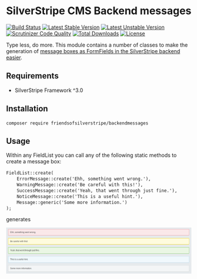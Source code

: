 # SilverStripe CMS Backend messages

[![Build Status](https://api.travis-ci.org/FriendsOfSilverStripe/backendmessages.svg?branch=master)](https://travis-ci.org/FriendsOfSilverStripe/backendmessages)
[![Latest Stable Version](https://poser.pugx.org/FriendsOfSilverStripe/backendmessages/version.svg)](https://github.com/FriendsOfSilverStripe/backendmessages/releases)
[![Latest Unstable Version](https://poser.pugx.org/FriendsOfSilverStripe/backendmessages/v/unstable.svg)](https://packagist.org/packages/FriendsOfSilverStripe/backendmessages)
[![Scrutinizer Code Quality](https://img.shields.io/scrutinizer/g/FriendsOfSilverStripe/backendmessages.svg)](https://scrutinizer-ci.com/g/FriendsOfSilverStripe/backendmessages?branch=master)
[![Total Downloads](https://poser.pugx.org/FriendsOfSilverStripe/backendmessages/downloads.svg)](https://packagist.org/packages/FriendsOfSilverStripe/backendmessages)
[![License](https://poser.pugx.org/FriendsOfSilverStripe/backendmessages/license.svg)](https://github.com/FriendsOfSilverStripe/backendmessages/blob/master/license.md)

Type less, do more. This module contains a number of classes to make the generation of [message boxes as FormFields in the SilverStripe backend easier](https://github.com/FriendsOfSilverStripe/backendmessages).


## Requirements

 * SilverStripe Framework ^3.0


## Installation

```
composer require friendsofsilverstripe/backendmessages
```


## Usage

Within any FieldList you can call any of the following static methods to create a message box:

````
FieldList::create(
	ErrorMessage::create('Ehh, something went wrong.'),
	WarningMessage::create('Be careful with this!'),
	SuccessMessage::create('Yeah, that went through just fine.'),
	NoticeMessage::create('This is a useful hint.'),
	Message::generic('Some more information.')
);
````
generates

<img src="https://raw.githubusercontent.com/friendsofsilverstripe/backendmessages/master/images/screenshots/messages.png">
